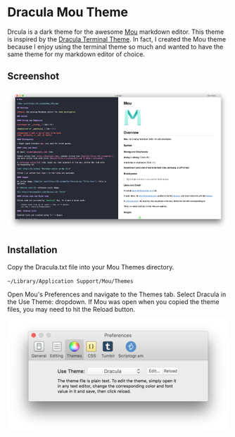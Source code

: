 # Dracula Mou Theme

Drcula is a dark theme for the awesome [Mou](http://25.io/mou/) markdown editor. This theme is inspired by the [Dracula Terminal Theme](https://draculatheme.com/terminal/). In fact, I created the Mou theme because I enjoy using the terminal theme so much and wanted to have the same theme for my markdown editor of choice.

## Screenshot

![image](https://raw.githubusercontent.com/markaplet/mou-theme-dracula/master/screenshots/dracula.png)

## Installation

Copy the Dracula.txt file into your Mou Themes directory.

`~/Library/Application Support/Mou/Themes`

Open Mou's Preferences and navigate to the Themes tab. Select Dracula in the Use Theme: dropdown. If Mou was open when you copied the theme files, you may need to hit the Reload button.

![image](https://raw.githubusercontent.com/markaplet/mou-theme-dracula/master/screenshots/mou-prefs.png)